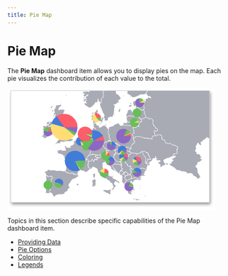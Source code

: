 ```yaml
---
title: Pie Map
---
```

# Pie Map
The **Pie Map** dashboard item allows you to display pies on the map. Each pie visualizes the contribution of each value to the total.

![MapsOverview_PieMap](../../../../images/img23630.png)

Topics in this section describe specific capabilities of the Pie Map dashboard item.
* [Providing Data](pie-map/providing-data.md)
* [Pie Options](pie-map/pie-options.md)
* [Coloring](pie-map/coloring.md)
* [Legends](pie-map/legends.md)